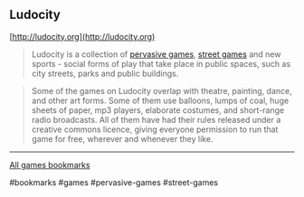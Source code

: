 ## Ludocity

[http://ludocity.org](http://ludocity.org)

> Ludocity is a collection of [pervasive games](/pervasive-games.md),
> [street games](/street-games.md) and new sports - social forms of play that
> take place in public spaces, such as city streets, parks and public buildings.

> Some of the games on Ludocity overlap with theatre, painting, dance, and other
> art forms. Some of them use balloons, lumps of coal, huge sheets of paper, mp3
> players, elaborate costumes, and short-range radio broadcasts. All of them
> have had their rules released under a creative commons licence, giving
> everyone permission to run that game for free, wherever and whenever they
> like.

---

[All games bookmarks](/bookmarks/games.md)

#bookmarks #games #pervasive-games #street-games
